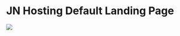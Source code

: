 # JN Hosting Default Landing Page
[![](https://i.jod.gg/YUXA1/diHuWuKi06/raw.png)](https://i.jod.gg/YUXA1/diHuWuKi06.png)
